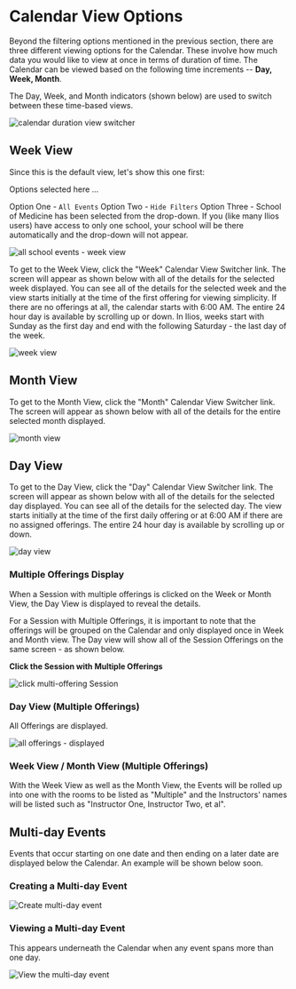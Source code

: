 # Calendar View Options

Beyond the filtering options mentioned in the previous section, there are three different viewing options for the Calendar. These involve how much data you would like to view at once in terms of duration of time. The Calendar can be viewed based on the following time increments -- **Day, Week, Month**.

The Day, Week, and Month indicators (shown below) are used to switch between these time-based views.

![calendar duration view switcher](../images/calendar_view_images/duration_switcher.png)

## Week View

Since this is the default view, let's show this one first: 

Options selected here ...

Option One - `All Events` 
Option Two - `Hide Filters` 
Option Three - School of Medicine has been selected from the drop-down. If you (like many Ilios users) have access to only one school, your school will be there automatically and the drop-down will not appear.

![all school events - week view](../images/calendar_srch_images/all_school_events_week_view.png)


To get to the Week View, click the "Week" Calendar View Switcher link. The screen will appear as shown below with all of the details for the selected week displayed. You can see all of the details for the selected week and the view starts initially at the time of the first offering for viewing simplicity. If there are no offerings at all, the calendar starts with 6:00 AM. The entire 24 hour day is available by scrolling up or down. In Ilios, weeks start with Sunday as the first day and end with the following Saturday - the last day of the week.

![week view](../images/calendar_view_images/week_view.png)

## Month View

To get to the Month View, click the "Month" Calendar View Switcher link. The screen will appear as shown below with all of the details for the entire selected month displayed.

![month view](../images/calendar_view_images/month_view.png)

## Day View

To get to the Day View, click the "Day" Calendar View Switcher link. The screen will appear as shown below with all of the details for the selected day displayed. You can see all of the details for the selected day. The view starts initially at the time of the first daily offering or at 6:00 AM if there are no assigned offerings. The entire 24 hour day is available by scrolling up or down.

![day view](../images/calendar_view_images/day_view.png)

### Multiple Offerings Display

When a Session with multiple offerings is clicked on the Week or Month View, the Day View is displayed to reveal the details.

For a Session with Multiple Offerings, it is important to note that the offerings will be grouped on the Calendar and only displayed once in Week and Month view. The Day view will show all of the Session Offerings on the same screen - as shown below.

**Click the Session with Multiple Offerings**

![click multi-offering Session](../images/calendar_view_images/week_view_multiple.png)

### Day View (Multiple Offerings)

All Offerings are displayed.

![all offerings - displayed](../images/calendar_view_images/day_view_multiple.png)

### Week View / Month View (Multiple Offerings)

With the Week View as well as the Month View, the Events will be rolled up into one with the rooms to be listed as "Multiple" and the Instructors' names will be listed such as "Instructor One, Instructor Two, et al".

## Multi-day Events

Events that occur starting on one date and then ending on a later date are displayed below the Calendar. An example will be shown below soon.

### Creating a Multi-day Event

![Create multi-day event](../images/calendar_view_images/multi_day_create.png)

### Viewing a Multi-day Event

This appears underneath the Calendar when any event spans more than one day.

![View the multi-day event](../images/calendar_view_images/multi_day_view.png)

